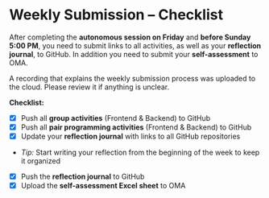 # Weekly Submission – Checklist

After completing the **autonomous session on Friday** and **before Sunday 5:00 PM**, you need to submit links to all activities, as well as your **reflection journal**, to GitHub. In addition you need to submit your **self-assessment** to OMA. 

A recording that explains the weekly submission process was uploaded to the cloud. Please review it if anything is unclear.

**Checklist:**

* [x] Push all **group activities** (Frontend & Backend) to GitHub
* [x] Push all **pair programming activities** (Frontend & Backend) to GitHub
* [x] Update your **reflection journal** with links to all GitHub repositories
* *Tip:* Start writing your reflection from the beginning of the week to keep it organized
* [x] Push the **reflection journal** to GitHub
* [x] Upload the **self-assessment Excel sheet** to OMA